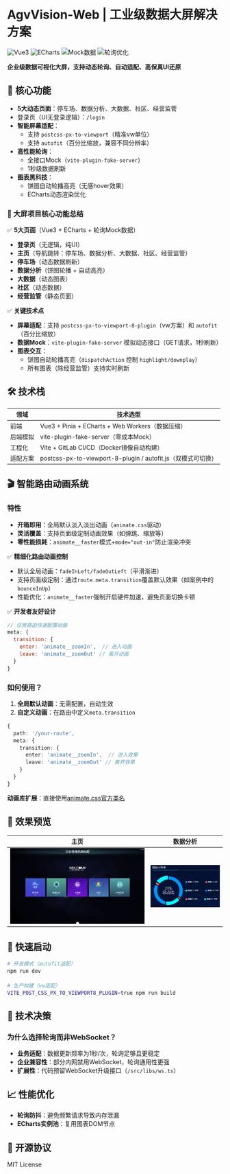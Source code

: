 # AgvVision-Web | 工业级数据大屏解决方案  

![Vue3](https://img.shields.io/badge/Vue3-4FC08D?logo=vue.js)  ![ECharts](https://img.shields.io/badge/ECharts-AA344D?logo=apache)  ![Mock数据](https://img.shields.io/badge/Mock数据-100%覆盖-green) ![轮询优化](https://img.shields.io/badge/轮询延迟-1s以内-blue)  

**企业级数据可视化大屏，支持动态轮询、自动适配、高保真UI还原**  

## 🌟 核心功能  

- **5大动态页面**：停车场、数据分析、大数据、社区、经营监管  
- 登录页（UI无登录逻辑）：`/login`
- **智能屏幕适配**：  
  - 支持 `postcss-px-to-viewport`（精准vw单位）  
  - 支持 `autofit`（百分比缩放，兼容不同分辨率）  
- **高性能轮询**：  
  - 全接口Mock（`vite-plugin-fake-server`）  
  - 1秒级数据刷新
- **图表黑科技**：  
  - 饼图自动轮播高亮（无感hover效果）  
  - ECharts动态渲染优化  

### **📌 大屏项目核心功能总结**  

✅ **5大页面**（Vue3 + ECharts + 轮询Mock数据）  
- **登录页**（无逻辑，纯UI）  
- **主页**（导航跳转：停车场、数据分析、大数据、社区、经营监管）  
- **停车场**（动态数据刷新）  
- **数据分析**（饼图轮播 + 自动高亮）  
- **大数据**（动态图表）  
- **社区**（动态数据）  
- **经营监管**（静态页面）  

✅ **关键技术点**  
- **屏幕适配**：支持 `postcss-px-to-viewport-8-plugin`（vw方案）和 `autofit`（百分比缩放）  
- **数据Mock**：`vite-plugin-fake-server` 模拟动态接口（GET请求，1秒刷新）  
- **图表交互**：  
  - 饼图自动轮播高亮（`dispatchAction` 控制 `highlight/downplay`）  
  - 所有图表（除经营监管）支持实时刷新  

## 🛠️ 技术栈  
| 领域     | 技术选型                                                     |
| -------- | ------------------------------------------------------------ |
| 前端     | Vue3 + Pinia + ECharts + Web Workers（数据压缩）             |
| 后端模拟 | vite-plugin-fake-server（零成本Mock）                        |
| 工程化   | Vite + GitLab CI/CD（Docker镜像自动构建）                    |
| 适配方案 | postcss-px-to-viewport-8-plugin / autofit.js（双模式可切换） |

## 🎬 智能路由动画系统  
### 特性  
- **开箱即用**：全局默认淡入淡出动画（`animate.css`驱动）  
- **灵活覆盖**：支持页面级定制动画效果（如弹跳、缩放等）  
- **零性能损耗**：`animate__faster`模式+`mode="out-in"`防止渲染冲突  

✅ **精细化路由动画控制**

- 默认全局动画：`fadeInLeft/fadeOutLeft`（平滑渐进）
- 支持页面级定制：通过`route.meta.transition`覆盖默认效果（如案例中的`bounceInUp`）
- 性能优化：`animate__faster`强制开启硬件加速，避免页面切换卡顿

✅ **开发者友好设计**

```javascript
// 任意路由快速配置动画  
meta: {
  transition: {
    enter: 'animate__zoomIn',  // 进入动画  
    leave: 'animate__zoomOut' // 离开动画  
  }
}
```

### 如何使用？  
1. **全局默认动画**：无需配置，自动生效  
2. **自定义动画**：在路由中定义`meta.transition`  
```ts
{
  path: '/your-route',
  meta: {
    transition: {
      enter: 'animate__zoomIn',  // 进入效果  
      leave: 'animate__zoomOut' // 离开效果  
    }
  }
}
```

**动画库扩展**：直接使用[animate.css官方类名](https://animate.style/)

## 📸 效果预览  

| 主页                                                         | 数据分析                                       |
| ------------------------------------------------------------ | ---------------------------------------------- |
| ![image-20250602221902683](./images/image-20250602221902683.png) | ![QQ202562-22205](./images/QQ202562-22205.gif) |

## 🚀 快速启动  
```bash  
# 开发模式（autofit适配）  
npm run dev  

# 生产构建（vw适配）  
VITE_POST_CSS_PX_TO_VIEWPORT8_PLUGIN=true npm run build  
```

## 🤔 技术决策  
### 为什么选择轮询而非WebSocket？  
- **业务适配**：数据更新频率为1秒/次，轮询足够且更稳定  
- **企业兼容性**：部分内网禁用WebSocket，轮询通用性更强  
- **扩展性**：代码预留WebSocket升级接口（`/src/libs/ws.ts`）  

## 📈 性能优化  
- **轮询防抖**：避免频繁请求导致内存泄漏  
- **ECharts实例池**：复用图表DOM节点  

## 📜 开源协议  
MIT License 